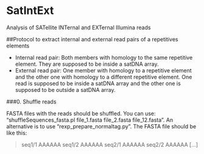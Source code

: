 # SatIntExt
Analysis of SATellite INTernal and EXTernal Illumina reads

##Protocol to extract internal and external read pairs of a repetitives elements
- Internal read pair: Both members with homology to the same repetitive element. They are supposed to be inside a satDNA array.
- External read pair: One member with homology to a repetitive element and the other one with homology to a different repetitive element. One read is supposed to be inside a satDNA array and the other one is supposed to be outside a satDNA array.

###0. Shuffle reads

FASTA files with the reads should be shuffled. You can use: “shuffleSequences_fasta.pl file_1.fasta file_2.fasta file_12.fasta”. An alternative is to use “rexp_prepare_normaltag.py”. The FASTA file should be like this:

>seq1/1
AAAAAA
>seq1/2
AAAAAA
>seq2/1
AAAAAA
>seq2/2
AAAAAA
[...]

